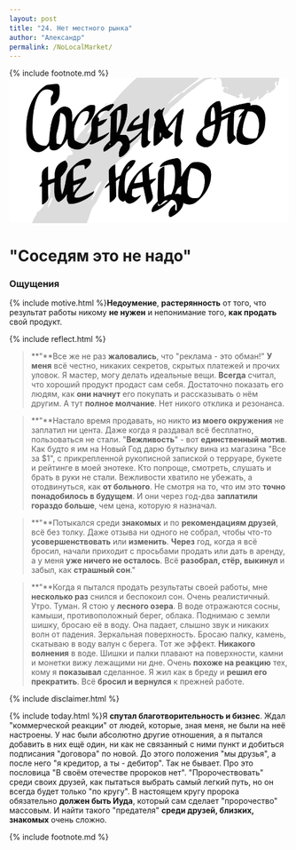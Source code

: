 ```yaml
---
layout: post
title: "24. Нет местного рынка"
author: "Александр"
permalink: /NoLocalMarket/
---
```

{% include footnote.md %}
<a href="/cards/">!["На расстоянии протянутой руки нет покупателей"](/_img/24.svg)</a>
# "Соседям это не надо"

### Ощущения
{% include motive.html %}**Недоумение**, **растерянность** от того, что результат работы никому **не нужен** и непонимание того, **как продать** свой продукт.

{% include reflect.html %}
>**"**Все же не раз **жаловались**, что "реклама - это обман!" **У меня** всё честно, никаких секретов, скрытых платежей и прочих уловок. Я мастер, могу делать идеальные вещи. **Всегда** считал, что хороший продукт продаст сам себя. Достаточно показать его людям, как **они начнут** его покупать и рассказывать о нём другим. А тут **полное молчание**. Нет никого отклика и резонанса.

>**"**Настало время продавать, но никто **из моего окружения** не заплатил ни цента. Даже когда я раздавал всё бесплатно, пользоваться не стали. "**Вежливость**" - вот **единственный мотив**. Как будто я им на Новый Год дарю бутылку вина из магазина "Все за $1", с прикрепленной рукописной запиской о терруаре, букете и рейтинге в моей энотеке. Кто попроще, смотреть, слушать и брать в руки не стали. Вежливости хватило не убежать, а отодвинуться, как **от больного**. Не смотря на то, что им это **точно понадобилось в будущем**. И они через год-два **заплатили гораздо больше**, чем цена, которую я назначал. 

>**"**Потыкался среди **знакомых** и по **рекомендациям друзей**, всё без толку. Даже отзыва ни одного не собрал, чтобы что-то **усовершенствовать** или **изменить**. **Через** год, когда я всё бросил, начали приходит с просьбами продать или дать в аренду, а у меня **уже ничего не осталось**. Всё **разобрал, стёр, выкинул** и забыл, как **страшный сон**."

>**"**Когда я пытался продать результаты своей работы, мне **несколько раз** снился и беспокоил сон. Очень реалистичный. Утро. Туман. Я стою у **лесного озера**. В воде отражаются сосны, камыши, противоположный берег, облака. Поднимаю с земли шишку, бросаю её в воду. Она падает, слышно звук и никаких волн от падения. Зеркальная поверхность. Бросаю палку, камень, скатываю в воду валун с берега. Тот же эффект. **Никакого волнения** в воде. Шишки и палки плавают на поверхности, камни и монетки вижу лежащими ни дне. Очень **похоже на реакцию** тех, кому я **показывал** сделанное. Я жил как в бреду и **решил его прекратить**. Всё **бросил и вернулся** к прежней работе.

{% include disclaimer.html %}

{% include today.html %}Я **спутал благотворительность и бизнес**. Ждал "коммерческой реакции" от людей, которые, зная меня, не были на неё настроены. У нас были абсолютно другие отношения, а я пытался добавить в них ещё один, ни как не связанный с ними пункт и добиться подписания "договора" по новой. До этого положения "мы друзья", а после него "я кредитор, а ты - дебитор". Так не бывает. Про это пословица "В своём отечестве пророков нет". "Пророчествовать" среди своих друзей, как пытаться выбрать самый легкий путь, но он всегда будет только "по кругу". В настоящем кругу пророка обязательно **должен быть Иуда**, который сам сделает "пророчество" массовым. И найти такого "предателя" **среди друзей, близких, знакомых** очень сложно.

{% include footnote.md %}
